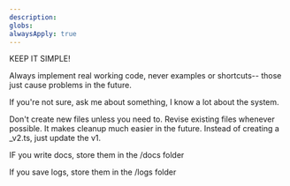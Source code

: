 ```yaml
---
description: 
globs: 
alwaysApply: true
---
```

KEEP IT SIMPLE!

Always implement real working code, never examples or shortcuts-- those just cause problems in the future.

If you're not sure, ask me about something, I know a lot about the system.

Don't create new files unless you need to. Revise existing files whenever possible. It makes cleanup much easier in the future. Instead of creating a _v2.ts, just update the v1.

IF you write docs, store them in the /docs folder

If you save logs, store them in the /logs folder